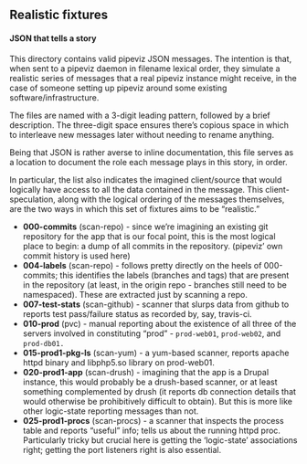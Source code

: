 ## Realistic fixtures
#### JSON that tells a story

This directory contains valid pipeviz JSON messages. The intention is that, when sent to a pipeviz daemon in filename lexical order, they simulate a realistic series of messages that a real pipeviz instance might receive, in the case of someone setting up pipeviz around some existing software/infrastructure.

The files are named with a 3-digit leading pattern, followed by a brief description. The three-digit space ensures there’s copious space in which to interleave new messages later without needing to rename anything.

Being that JSON is rather averse to inline documentation, this file serves as a location to document the role each message plays in this story, in order.

In particular, the list also indicates the imagined client/source that would logically have access to all the data contained in the message. This client-speculation, along with the logical ordering of the messages themselves, are the two ways in which this set of fixtures aims to be “realistic.”

* **000-commits** (scan-repo) - since we’re imagining an existing git repository for the app that is our focal point, this is the most logical place to begin: a dump of all commits in the repository. (pipeviz’ own commit history is used here)
* **004-labels** (scan-repo) - follows pretty directly on the heels of 000-commits; this identifies the labels (branches and tags) that are present in the repository (at least, in the origin repo - branches still need to be namespaced). These are extracted just by scanning a repo.
* **007-test-stats** (scan-github) - scanner that slurps data from github to reports test pass/failure status as recorded by, say, travis-ci.
* **010-prod** (pvc) - manual reporting about the existence of all three of the servers involved in constituting “prod” - `prod-web01`, `prod-web02`, and `prod-db01.`
* **015-prod1-pkg-ls** (scan-yum) - a yum-based scanner, reports apache httpd binary and libphp5.so library on prod-web01.
* **020-prod1-app** (scan-drush) - imagining that the app is a Drupal instance, this would probably be a drush-based scanner, or at least something complemented by drush (it reports db connection details that would otherwise be prohibitively difficult to obtain). But this is more like other logic-state reporting messages than not.
* **025-prod1-procs** (scan-procs) - a scanner that inspects the process table and reports “useful” info; tells us about the running httpd proc. Particularly tricky but crucial here is getting the ‘logic-state’ associations right; getting the port listeners right is also essential.
